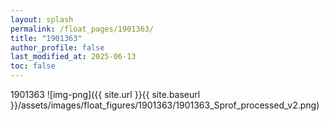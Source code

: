 ```yaml
---
layout: splash
permalink: /float_pages/1901363/
title: "1901363"
author_profile: false
last_modified_at: 2025-06-13
toc: false
---
```

 
1901363
![img-png]({{ site.url }}{{ site.baseurl }}/assets/images/float_figures/1901363/1901363_Sprof_processed_v2.png)